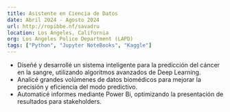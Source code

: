 ```yaml
---
title: Asistente en Ciencia de Datos
date: Abril 2024 - Agosto 2024
url: http://ropibbe.nf/savadru
location: Los Angeles, California
org: Los Angeles Police Department (LAPD)
tags: ["Python", "Jupyter NoteBooks", "Kaggle"]
---
```


- Diseñé y desarrollé un sistema inteligente para la predicción del cáncer en la sangre, utilizando algoritmos avanzados de Deep Learning.
- Analicé grandes volúmenes de datos biomédicos para mejorar la precisión y eficiencia del modo predictivo.
- Automaticé informes mediante Power Bi, optimizando la presentación de resultados para stakeholders.
